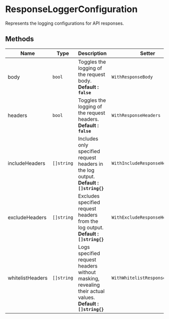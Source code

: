 
# ResponseLoggerConfiguration

Represents the logging configurations for API responses.

## Methods

| Name | Type | Description | Setter |
|  --- | --- | --- | --- |
| body | `bool` | Toggles the logging of the request body. **Default : `false`** | `WithResponseBody` |
| headers | `bool` | Toggles the logging of the request headers. **Default : `false`** | `WithResponseHeaders` |
| includeHeaders | `[]string` | Includes only specified request headers in the log output. **Default : `[]string{}`** | `WithIncludeResponseHeaders` |
| excludeHeaders | `[]string` | Excludes specified request headers from the log output. **Default : `[]string{}`** | `WithExcludeResponseHeaders` |
| whitelistHeaders | `[]string` | Logs specified request headers without masking, revealing their actual values. **Default : `[]string{}`** | `WithWhitelistResponseHeaders` |


